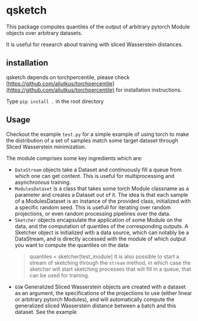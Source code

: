 # qsketch

This package computes quantiles of the output of arbitrary pytorch Module objects over arbitrary datasets.

It is useful for research about training with sliced Wasserstein distances.

## installation
qsketch depends on torchpercentile, please check [https://github.com/aliutkus/torchpercentile](https://github.com/aliutkus/torchpercentile) for installation instructions.

Type `pip install .` in the root directory

## Usage

Checkout the example `test.py` for a simple example of using torch to make the distribution of a set of samples match some target dataset through Sliced Wasserstein minimization.

The module comprises some key ingredients which are:
* `DataStream` objects take a Dataset and continuously fill a queue from which one can get content. This is useful for multiprocessing and asynchronous training.
* `ModulesDataset` is a class that takes some torch Module classname as a parameter and creates a Dataset out of it. The idea is that each sample of a ModulesDataset is an instance of the provided class, initialized with a specific random seed. This is usefull for iterating over random projections, or even random processing pipelines over the data.
* `Sketcher` objects encapsulate the application of some Module on the data, and the computation of quantiles of the corresponding outputs. A Sketcher object is initialized with a data source, which can notably be a DataStream, and is directly accessed with the module of which output you want to compute the quantiles on the data:
  > quantiles = sketcher[test_module]
  It is also possible to start a stream of sketching through the `stream` method, in which case the sketcher will start sketching processes that will fill in a queue, that can be used for training.  
* `GSW` Generalized Sliced Wasserstein objects are created with a dataset as an argument, the specifications of the projections to use (either linear or arbitrary pytorch Modules), and will automatically compute the generalized sliced Wasserstein distance between a batch and this dataset. See the example
